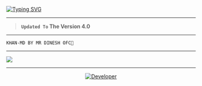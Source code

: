 <a href="https://git.io/typing-svg"><img src="https://readme-typing-svg.demolab.com?font=Black+Ops+One&size=100&pause=1000&color=FF0000&center=true&width=1000&height=200&lines=D-XTRO-MD-" alt="Typing SVG" /></a>
  </p>
  
---  

> **`Updated To` The Version 4.0**
---

```
KHAN-MD BY MR DINESH OFC💜 
```

--- 

<a><img src='https://files.catbox.moe/ptas3k.JPG'/></a>

---

<p align="center">
  <a href="https://github.com/XdTechPro"><img title="Developer" src="https://img.shields.io/badge/Author-Jawad%20TechX-FF7604.svg?style=big-square&logo=github" /></a>
</p>

